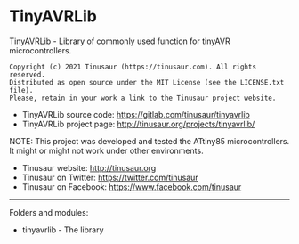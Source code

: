 # TinyAVRLib

TinyAVRLib - Library of commonly used function for tinyAVR microcontrollers.

    Copyright (c) 2021 Tinusaur (https://tinusaur.com). All rights reserved.
    Distributed as open source under the MIT License (see the LICENSE.txt file).
    Please, retain in your work a link to the Tinusaur project website.

- TinyAVRLib source code:   https://gitlab.com/tinusaur/tinyavrlib
- TinyAVRLib project page:  http://tinusaur.org/projects/tinyavrlib/

NOTE: This project was developed and tested the ATtiny85 microcontrollers. It might or might not work under other environments.

- Tinusaur website: http://tinusaur.org
- Tinusaur on Twitter: https://twitter.com/tinusaur
- Tinusaur on Facebook: https://www.facebook.com/tinusaur

-------------------------------------------------------------------------------

Folders and modules:
- tinyavrlib	- The library

